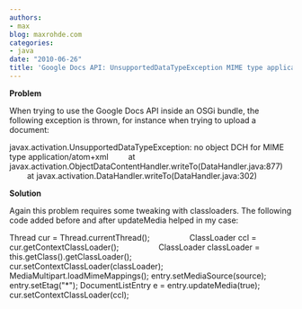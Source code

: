 ```yaml
---
authors:
- max
blog: maxrohde.com
categories:
- java
date: "2010-06-26"
title: 'Google Docs API: UnsupportedDataTypeException MIME type application/atom+xml'
---
```


**Problem**

When trying to use the Google Docs API inside an OSGi bundle, the following exception is thrown, for instance when trying to upload a document:

javax.activation.UnsupportedDataTypeException: no object DCH for MIME type application/atom+xml         at javax.activation.ObjectDataContentHandler.writeTo(DataHandler.java:877)         at javax.activation.DataHandler.writeTo(DataHandler.java:302)

**Solution**

Again this problem requires some tweaking with classloaders. The following code added before and after updateMedia helped in my case:

Thread cur = Thread.currentThread();                  ClassLoader ccl = cur.getContextClassLoader();                  ClassLoader classLoader = this.getClass().getClassLoader();                  cur.setContextClassLoader(classLoader); MediaMultipart.loadMimeMappings(); entry.setMediaSource(source); entry.setEtag("\*"); DocumentListEntry e = entry.updateMedia(true); cur.setContextClassLoader(ccl);
